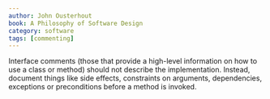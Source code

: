 ```yaml
---
author: John Ousterhout
book: A Philosophy of Software Design
category: software
tags: [commenting]
---
```

Interface comments (those that provide a high-level information on how to use a class or method) should not describe the implementation. Instead, document things like side effects, constraints on arguments, dependencies, exceptions or preconditions before a method is invoked.